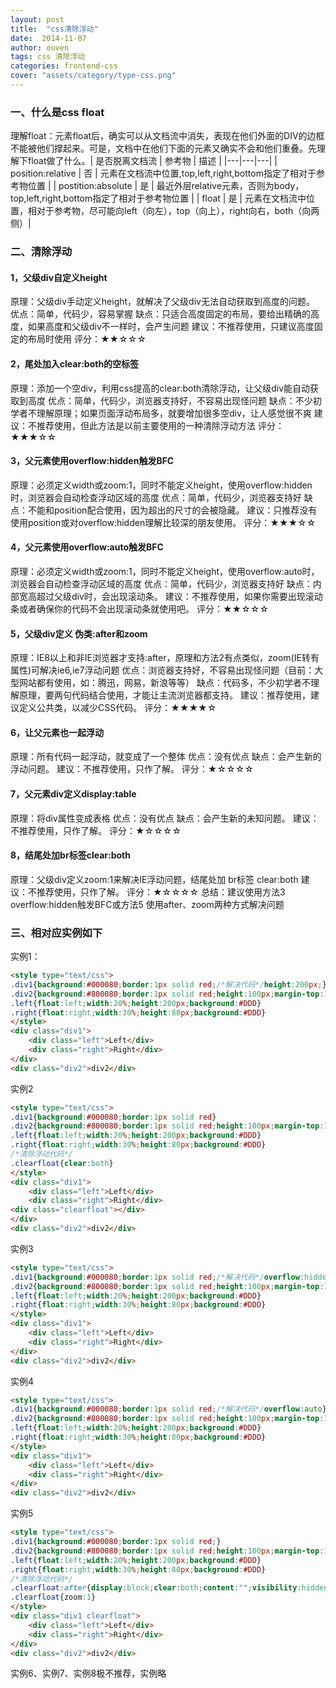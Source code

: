 ```yaml
---
layout: post
title:  "css清除浮动"
date:  2014-11-07
author: ouven
tags: css 清除浮动
categories: frontend-css
cover: "assets/category/type-css.png"
---
```


### 一、什么是css float

理解float：元素float后，确实可以从文档流中消失，表现在他们外面的DIV的边框不能被他们撑起来。可是，文档中在他们下面的元素又确实不会和他们重叠。先理解下float做了什么。
​
| 是否脱离文档流 | 参考物 | 描述 |
|---|---|---|
| position:relative | 否 | 元素在文档流中位置,top,left,right,bottom指定了相对于参考物位置 |
| postition:absolute | 是 | 最近外层relative元素，否则为body，top,left,right,bottom指定了相对于参考物位置 |
| float | 是 | 元素在文档流中位置，相对于参考物，尽可能向left（向左），top（向上），right向右，both（向两侧）|

### 二、清除浮动

#### 1，父级div自定义height

原理：父级div手动定义height，就解决了父级div无法自动获取到高度的问题。
优点：简单，代码少，容易掌握
缺点：只适合高度固定的布局，要给出精确的高度，如果高度和父级div不一样时，会产生问题
建议：不推荐使用，只建议高度固定的布局时使用
评分：★★☆☆☆

#### 2，尾处加入clear:both的空标签

原理：添加一个空div，利用css提高的clear:both清除浮动，让父级div能自动获取到高度
优点：简单，代码少，浏览器支持好，不容易出现怪问题
缺点：不少初学者不理解原理；如果页面浮动布局多，就要增加很多空div，让人感觉很不爽
建议：不推荐使用，但此方法是以前主要使用的一种清除浮动方法
评分：★★★☆☆

#### 3，父元素使用overflow:hidden触发BFC

原理：必须定义width或zoom:1，同时不能定义height，使用overflow:hidden时，浏览器会自动检查浮动区域的高度
优点：简单，代码少，浏览器支持好
缺点：不能和position配合使用，因为超出的尺寸的会被隐藏。
建议：只推荐没有使用position或对overflow:hidden理解比较深的朋友使用。
评分：★★★☆☆

#### 4，父元素使用overflow:auto触发BFC

原理：必须定义width或zoom:1，同时不能定义height，使用overflow:auto时，浏览器会自动检查浮动区域的高度
优点：简单，代码少，浏览器支持好
缺点：内部宽高超过父级div时，会出现滚动条。
建议：不推荐使用，如果你需要出现滚动条或者确保你的代码不会出现滚动条就使用吧。
评分：★★☆☆☆

#### 5，父级div定义 伪类:after和zoom

原理：IE8以上和非IE浏览器才支持:after，原理和方法2有点类似，zoom(IE转有属性)可解决ie6,ie7浮动问题
优点：浏览器支持好，不容易出现怪问题（目前：大型网站都有使用，如：腾迅，网易，新浪等等）
缺点：代码多，不少初学者不理解原理，要两句代码结合使用，才能让主流浏览器都支持。
建议：推荐使用，建议定义公共类，以减少CSS代码。
评分：★★★★☆

#### 6，让父元素也一起浮动

原理：所有代码一起浮动，就变成了一个整体
优点：没有优点
缺点：会产生新的浮动问题。
建议：不推荐使用，只作了解。
评分：★☆☆☆☆

#### 7，父元素div定义display:table

原理：将div属性变成表格
优点：没有优点
缺点：会产生新的未知问题。
建议：不推荐使用，只作了解。
评分：★☆☆☆☆

#### 8，结尾处加br标签clear:both

原理：父级div定义zoom:1来解决IE浮动问题，结尾处加 br标签 clear:both
建议：不推荐使用，只作了解。
评分：★☆☆☆☆
总结：建议使用方法3 overflow:hidden触发BFC或方法5 使用after、zoom两种方式解决问题

### 三、相对应实例如下

实例1：

```html
<style type="text/css"> 
.div1{background:#000080;border:1px solid red;/*解决代码*/height:200px;}
.div2{background:#800080;border:1px solid red;height:100px;margin-top:10px}
.left{float:left;width:20%;height:200px;background:#DDD}
.right{float:right;width:30%;height:80px;background:#DDD}
</style> 
<div class="div1"> 
    <div class="left">Left</div> 
    <div class="right">Right</div> 
</div>
<div class="div2">div2</div>
```

实例2

```html
<style type="text/css"> 
.div1{background:#000080;border:1px solid red}
.div2{background:#800080;border:1px solid red;height:100px;margin-top:10px}
.left{float:left;width:20%;height:200px;background:#DDD}
.right{float:right;width:30%;height:80px;background:#DDD}
/*清除浮动代码*/
.clearfloat{clear:both}
</style> 
<div class="div1"> 
    <div class="left">Left</div> 
    <div class="right">Right</div>
<div class="clearfloat"></div>
</div>
<div class="div2">div2</div>
```

实例3

```html
<style type="text/css"> 
.div1{background:#000080;border:1px solid red;/*解决代码*/overflow:hidden;}
.div2{background:#800080;border:1px solid red;height:100px;margin-top:10px}
.left{float:left;width:20%;height:200px;background:#DDD}
.right{float:right;width:30%;height:80px;background:#DDD}
</style> 
<div class="div1"> 
    <div class="left">Left</div> 
    <div class="right">Right</div> 
</div>
<div class="div2">div2</div>
```

实例4

```html
<style type="text/css"> 
.div1{background:#000080;border:1px solid red;/*解决代码*/overflow:auto}
.div2{background:#800080;border:1px solid red;height:100px;margin-top:10px}
.left{float:left;width:20%;height:200px;background:#DDD}
.right{float:right;width:30%;height:80px;background:#DDD}
</style> 
<div class="div1"> 
    <div class="left">Left</div> 
    <div class="right">Right</div> 
</div>
<div class="div2">div2</div>
 ```
 
实例5

```html
<style type="text/css"> 
.div1{background:#000080;border:1px solid red;}
.div2{background:#800080;border:1px solid red;height:100px;margin-top:10px}
.left{float:left;width:20%;height:200px;background:#DDD}
.right{float:right;width:30%;height:80px;background:#DDD}
/*清除浮动代码*/
.clearfloat:after{display:block;clear:both;content:"";visibility:hidden;height:0}
.clearfloat{zoom:1}
</style> 
<div class="div1 clearfloat"> 
    <div class="left">Left</div> 
    <div class="right">Right</div> 
</div>
<div class="div2">div2</div>
```

实例6、实例7、实例8极不推荐，实例略
 